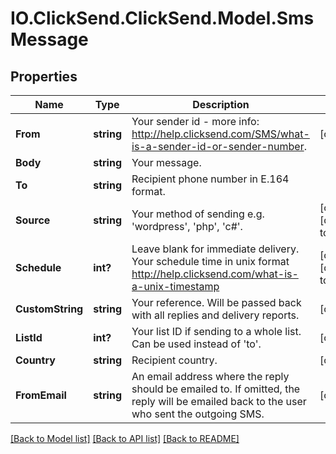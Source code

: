 # IO.ClickSend.ClickSend.Model.SmsMessage
## Properties

Name | Type | Description | Notes
------------ | ------------- | ------------- | -------------
**From** | **string** | Your sender id - more info: http://help.clicksend.com/SMS/what-is-a-sender-id-or-sender-number. | [optional] 
**Body** | **string** | Your message. | 
**To** | **string** | Recipient phone number in E.164 format. | 
**Source** | **string** | Your method of sending e.g. &#39;wordpress&#39;, &#39;php&#39;, &#39;c#&#39;. | [optional] [default to "sdk"]
**Schedule** | **int?** | Leave blank for immediate delivery. Your schedule time in unix format http://help.clicksend.com/what-is-a-unix-timestamp | [optional] [default to 0]
**CustomString** | **string** | Your reference. Will be passed back with all replies and delivery reports. | [optional] 
**ListId** | **int?** | Your list ID if sending to a whole list. Can be used instead of &#39;to&#39;. | [optional] 
**Country** | **string** | Recipient country. | [optional] 
**FromEmail** | **string** | An email address where the reply should be emailed to. If omitted, the reply will be emailed back to the user who sent the outgoing SMS. | [optional] 

[[Back to Model list]](../README.md#documentation-for-models) [[Back to API list]](../README.md#documentation-for-api-endpoints) [[Back to README]](../README.md)

